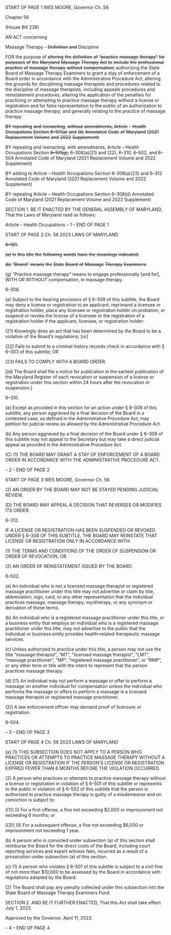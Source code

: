 START OF PAGE 1
WES MOORE, Governor Ch. 56

Chapter 56

(House Bill 238)

AN ACT concerning

Massage Therapy – ~~Definition~~ ~~and~~ Discipline

FOR the purpose of ~~altering~~ ~~the~~ ~~definition~~ ~~of~~ ~~“practice~~ ~~massage~~ ~~therapy”~~ ~~for~~ ~~purposes~~ ~~of~~ ~~the~~
~~Maryland~~ ~~Massage~~ ~~Therapy~~ ~~Act~~ ~~to~~ ~~include~~ ~~the~~ ~~professional~~ ~~practice~~ ~~of~~ ~~massage~~
~~therapy~~ ~~without~~ ~~compensation;~~ authorizing the State Board of Massage Therapy
Examiners to grant a stay of enforcement of a Board order in accordance with the
Administrative Procedure Act; altering the grounds for disciplining massage
therapists and procedures related to the discipline of massage therapists, including
appeals procedures and reinstatement procedures; altering the application of the
penalties for practicing or attempting to practice massage therapy without a license
or registration and for false representation to the public of an authorization to
practice massage therapy; and generally relating to the practice of massage therapy.

~~BY~~ ~~repealing~~ ~~and~~ ~~reenacting,~~ ~~without~~ ~~amendments,~~
~~Article~~ ~~–~~ ~~Health~~ ~~Occupations~~
~~Section~~ ~~6–101(a)~~ ~~and~~ ~~(b)~~
~~Annotated~~ ~~Code~~ ~~of~~ ~~Maryland~~
~~(2021~~ ~~Replacement~~ ~~Volume~~ ~~and~~ ~~2022~~ ~~Supplement)~~

BY repealing and reenacting, with amendments,
Article – Health Occupations
Section ~~6–101(g),~~ 6–308(a)(21) and (22), 6–310, 6–502, and 6–504
Annotated Code of Maryland
(2021 Replacement Volume and 2022 Supplement)

BY adding to
Article – Health Occupations
Section 6–308(a)(23) and 6–312
Annotated Code of Maryland
(2021 Replacement Volume and 2022 Supplement)

BY repealing
Article – Health Occupations
Section 6–308(d)
Annotated Code of Maryland
(2021 Replacement Volume and 2022 Supplement)

SECTION 1. BE IT ENACTED BY THE GENERAL ASSEMBLY OF MARYLAND,
That the Laws of Maryland read as follows:

Article – Health Occupations
– 1 –
END OF PAGE 1

START OF PAGE 2
Ch. 56 2023 LAWS OF MARYLAND

~~6–101.~~

~~(a)~~ ~~In~~ ~~this~~ ~~title~~ ~~the~~ ~~following~~ ~~words~~ ~~have~~ ~~the~~ ~~meanings~~ ~~indicated.~~

~~(b)~~ ~~“Board”~~ ~~means~~ ~~the~~ ~~State~~ ~~Board~~ ~~of~~ ~~Massage~~ ~~Therapy~~ ~~Examiners.~~

(g) “Practice massage therapy” means to engage professionally [and for], WITH
OR WITHOUT compensation, in massage therapy.

6–308.

(a) Subject to the hearing provisions of § 6–309 of this subtitle, the Board may
deny a license or registration to an applicant, reprimand a licensee or registration holder,
place any licensee or registration holder on probation, or suspend or revoke the license of a
licensee or the registration of a registration holder if the applicant, licensee, or registration
holder:

(21) Knowingly does an act that has been determined by the Board to be a
violation of the Board’s regulations; [or]

(22) Fails to submit to a criminal history records check in accordance with §
6–303 of this subtitle; OR

(23) FAILS TO COMPLY WITH A BOARD ORDER.

[(d) The Board shall file a notice for publication in the earliest publication of the
Maryland Register of each revocation or suspension of a license or registration under this
section within 24 hours after the revocation or suspension.]

6–310.

(a) Except as provided in this section for an action under § 6–308 of this subtitle,
any person aggrieved by a final decision of the Board in a contested case, as defined in the
Administrative Procedure Act, may petition for judicial review as allowed by the
Administrative Procedure Act.

(b) Any person aggrieved by a final decision of the Board under § 6–308 of this
subtitle may not appeal to the Secretary but may take a direct judicial appeal as provided
in the Administrative Procedure Act.

(C) (1) THE BOARD MAY GRANT A STAY OF ENFORCEMENT OF A BOARD
ORDER IN ACCORDANCE WITH THE ADMINISTRATIVE PROCEDURE ACT.

– 2 –
END OF PAGE 2

START OF PAGE 3
WES MOORE, Governor Ch. 56

(2) AN ORDER BY THE BOARD MAY NOT BE STAYED PENDING
JUDICIAL REVIEW.

(D) THE BOARD MAY APPEAL A DECISION THAT REVERSES OR MODIFIES ITS
ORDER.

6–312.

IF A LICENSE OR REGISTRATION HAS BEEN SUSPENDED OR REVOKED UNDER
§ 6–308 OF THIS SUBTITLE, THE BOARD MAY REINSTATE THAT LICENSE OR
REGISTRATION ONLY IN ACCORDANCE WITH:

(1) THE TERMS AND CONDITIONS OF THE ORDER OF SUSPENSION OR
ORDER OF REVOCATION; OR

(2) AN ORDER OF REINSTATEMENT ISSUED BY THE BOARD.

6–502.

(a) An individual who is not a licensed massage therapist or registered massage
practitioner under this title may not advertise or claim by title, abbreviation, sign, card, or
any other representation that the individual practices massage, massage therapy,
myotherapy, or any synonym or derivation of these terms.

(b) An individual who is a registered massage practitioner under this title, or a
business entity that employs an individual who is a registered massage practitioner under
this title, may not advertise to the public that the individual or business entity provides
health–related therapeutic massage services.

(c) Unless authorized to practice under this title, a person may not use the title
“massage therapist”, “MT”, “licensed massage therapist”, “LMT”, “massage practitioner”,
“MP”, “registered massage practitioner”, or “RMP”, or any other term or title with the intent
to represent that the person practices massage therapy.

(d) [(1) An individual may not perform a massage or offer to perform a massage
on another individual for compensation unless the individual who performs the massage or
offers to perform a massage is a licensed massage therapist or registered massage
practitioner.

(2)] A law enforcement officer may demand proof of licensure or
registration.

6–504.

– 3 –
END OF PAGE 3

START OF PAGE 4
Ch. 56 2023 LAWS OF MARYLAND

(a) (1) THIS SUBSECTION DOES NOT APPLY TO A PERSON WHO
PRACTICES OR ATTEMPTS TO PRACTICE MASSAGE THERAPY WITHOUT A LICENSE OR
REGISTRATION IF THE PERSON’S LICENSE OR REGISTRATION EXPIRED FEWER THAN
6 MONTHS BEFORE THE VIOLATION OCCURRED.

(2) A person who practices or attempts to practice massage therapy
without a license or registration in violation of § 6–501 of this subtitle or represents to the
public in violation of § 6–502 of this subtitle that the person is authorized to practice
massage therapy is guilty of a misdemeanor and on conviction is subject to:

[(1)] (I) For a first offense, a fine not exceeding $2,000 or imprisonment
not exceeding 6 months; or

[(2)] (II) For a subsequent offense, a fine not exceeding $6,000 or
imprisonment not exceeding 1 year.

(b) A person who is convicted under subsection (a) of this section shall reimburse
the Board for the direct costs of the Board, including court reporting services and expert
witness fees, incurred as a result of a prosecution under subsection (a) of this section.

(c) (1) A person who violates § 6–501 of this subtitle is subject to a civil fine of
not more than $10,000 to be assessed by the Board in accordance with regulations adopted
by the Board.

(2) The Board shall pay any penalty collected under this subsection into
the State Board of Massage Therapy Examiners Fund.

SECTION 2. AND BE IT FURTHER ENACTED, That this Act shall take effect July
1, 2023.

Approved by the Governor, April 11, 2023.

– 4 –
END OF PAGE 4